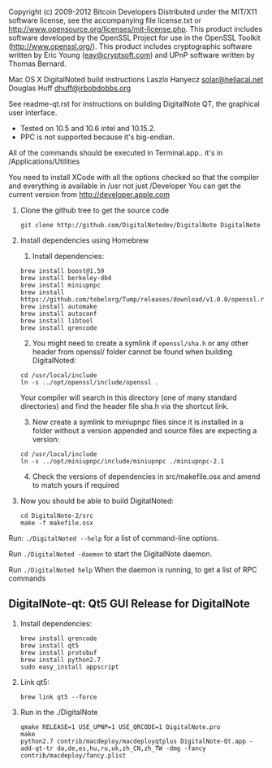 Copyright (c) 2009-2012 Bitcoin Developers
Distributed under the MIT/X11 software license, see the accompanying file
license.txt or http://www.opensource.org/licenses/mit-license.php.  This
product includes software developed by the OpenSSL Project for use in the
OpenSSL Toolkit (http://www.openssl.org/).  This product includes cryptographic
software written by Eric Young (eay@cryptsoft.com) and UPnP software written by
Thomas Bernard.


Mac OS X DigitalNoted build instructions
Laszlo Hanyecz <solar@heliacal.net>
Douglas Huff <dhuff@jrbobdobbs.org>


See readme-qt.rst for instructions on building DigitalNote QT, the
graphical user interface.

- Tested on 10.5 and 10.6 intel and 10.15.2.  
- PPC is not supported because it's big-endian.

All of the commands should be executed in Terminal.app.. it's in
/Applications/Utilities

You need to install XCode with all the options checked so that the compiler and
everything is available in /usr not just /Developer 
You can get the current version from http://developer.apple.com


1. Clone the github tree to get the source code

    ```git clone http://github.com/DigitalNotedev/DigitalNote DigitalNote``` 

2. Install dependencies using Homebrew
    1. Install dependencies:
    ```
   brew install boost@1.59
   brew install berkeley-db4
   brew install miniupnpc
   brew install https://github.com/tebelorg/Tump/releases/download/v1.0.0/openssl.rb
   brew install automake
   brew install autoconf
   brew install libtool
   brew install qrencode
   ```
   2. You might need to create a symlink if `openssl/sha.h` or any other header from openssl/ folder cannot be found when building DigitalNoted:
   ```
   cd /usr/local/include
   ln -s ../opt/openssl/include/openssl .
   ```
   Your compiler will search in this directory (one of many standard directories) and find the header file sha.h via the shortcut link.
   
   3. Now create a symlink to miniupnpc files since it is installed in a folder without a version appended and source files are expecting a version:
   ```
   cd /usr/local/include
   ln -s ../opt/miniupnpc/include/miniupnpc ./miniupnpc-2.1
   ``` 
   4. Check the versions of dependencies in src/makefile.osx and amend to match yours if required 
        
3.  Now you should be able to build DigitalNoted:

    ```
    cd DigitalNote-2/src
    make -f makefile.osx
    ```

Run:
  `./DigitalNoted --help` 
for a list of command-line options.
  
Run
  `./DigitalNoted -daemon`
to start the DigitalNote daemon.
  
Run
  `./DigitalNoted help`
When the daemon is running, to get a list of RPC commands


DigitalNote-qt: Qt5 GUI Release for DigitalNote
-----------------------------------------

1. Install dependencies:
   ```
   brew install qrencode
   brew install qt5
   brew install protobuf
   brew install python2.7
   sudo easy_install appscript
   ```
2. Link qt5:
   ```
   brew link qt5 --force
   ```
3. Run in the ./DigitalNote
   ```
   qmake RELEASE=1 USE_UPNP=1 USE_QRCODE=1 DigitalNote.pro
   make
   python2.7 contrib/macdeploy/macdeployqtplus DigitalNote-Qt.app -add-qt-tr da,de,es,hu,ru,uk,zh_CN,zh_TW -dmg -fancy contrib/macdeploy/fancy.plist
   ```
 